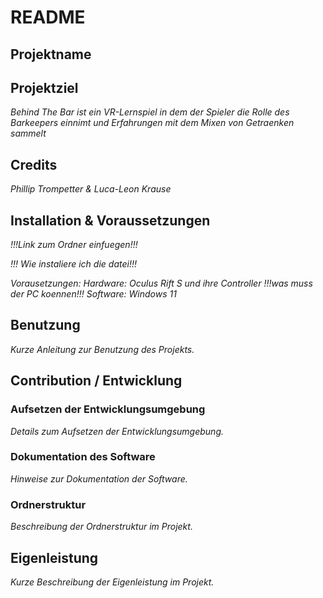 # README

## Projektname

## Projektziel
*Behind The Bar ist ein VR-Lernspiel in dem der Spieler die Rolle des Barkeepers einnimt und Erfahrungen mit dem Mixen von Getraenken sammelt*

## Credits
*Phillip Trompetter & Luca-Leon Krause*

## Installation & Voraussetzungen
*!!!Link zum Ordner einfuegen!!!*

*!!! Wie instaliere ich die datei!!!*

*Vorausetzungen:*
*Hardware:*
*Oculus Rift S und ihre Controller*
*!!!was muss der PC koennen!!!*
*Software: Windows 11*

## Benutzung
*Kurze Anleitung zur Benutzung des Projekts.*

## Contribution / Entwicklung

### Aufsetzen der Entwicklungsumgebung
*Details zum Aufsetzen der Entwicklungsumgebung.*

### Dokumentation des Software
*Hinweise zur Dokumentation der Software.*

### Ordnerstruktur
*Beschreibung der Ordnerstruktur im Projekt.*

## Eigenleistung
*Kurze Beschreibung der Eigenleistung im Projekt.*
